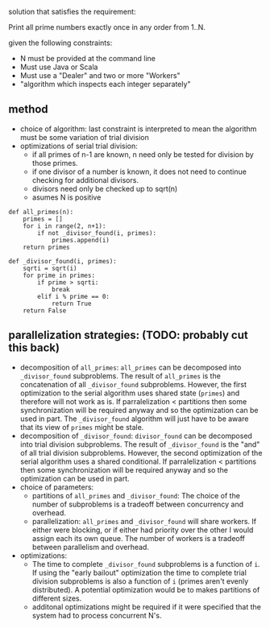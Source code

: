 solution that satisfies the requirement:

Print all prime numbers exactly once in any order from 1..N.

given the following constraints:
- N must be provided at the command line
- Must use Java or Scala
- Must use a "Dealer" and two or more "Workers"
- "algorithm which inspects each integer separately"

## method
- choice of algorithm: last constraint is interpreted to mean the algorithm
must be some variation of trial division
- optimizations of serial trial division:
  - if all primes of n-1 are known, n need only be tested for division by those
    primes. 
  - if one divisor of a number is known, it does not need to continue checking
    for additional divisors.
  - divisors need only be checked up to sqrt(n)
  - asumes N is positive
```
def all_primes(n):
    primes = []
    for i in range(2, n+1): 
        if not _divisor_found(i, primes):
            primes.append(i)
    return primes

def _divisor_found(i, primes):
    sqrti = sqrt(i)
    for prime in primes:
        if prime > sqrti:
            break
        elif i % prime == 0:
            return True
    return False
```

## parallelization strategies: (TODO: probably cut this back)
- decomposition of `all_primes`: `all_primes` can be decomposed into
  `_divisor_found` subproblems. The result of `all_primes` is the
  concatenation of all `_divisor_found` subproblems.
  However, the first optimization to the serial algorithm uses shared
  state (`primes`) and therefore will not work as is. If parralelization <
  partitions then some synchronization
  will be required anyway and so the optimization can be used in part. The 
  `_divisor_found` algorithm will just have to be aware that its view of `primes`
  might be stale.
- decomposition of `_divisor_found`: `divisor_found` can be decomposed into
  trial division subproblems. The result of `_divisor_found` is the "and" of
  all trial division subproblems. However, the second optimization of the
  serial algorithm uses a shared conditional. If parralelization < partitions
  then some synchronization will be required anyway and so the optimization
  can be used in part.
- choice of parameters:
  - partitions of `all_primes` and `_divisor_found`: The choice of the number of subproblems is a
    tradeoff between concurrency and overhead. 
  - parallelization: `all_primes` and `_divisor_found` will share workers. If
    either were blocking, or if either had priority over the other I would
    assign each its own queue. The number of workers is a tradeoff between
    parallelism and overhead. 
- optimizations:
    - The time to complete
    `_divisor_found` subproblems is a function of `i`. If using the "early bailout"
    optimization the time to complete trial division subproblems is also a
    function of `i` (primes aren't evenly distributed). A potential optimization 
    would be to makes partitions of different sizes. 
    - additonal optimizations might be required if it were specified that the
    system had to process concurrent N's.
